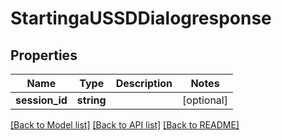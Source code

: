 # StartingaUSSDDialogresponse

## Properties
Name | Type | Description | Notes
------------ | ------------- | ------------- | -------------
**session_id** | **string** |  | [optional] 

[[Back to Model list]](../../README.md#documentation-for-models) [[Back to API list]](../../README.md#documentation-for-api-endpoints) [[Back to README]](../../README.md)

